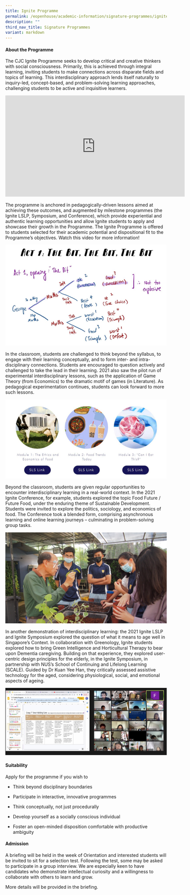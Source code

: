 ```yaml
---
title: Ignite Programme
permalink: /eopenhouse/academic-information/signature-programmes/ignite-programme/
description: ""
third_nav_title: Signature Programmes
variant: markdown
---
```

#### **About the Programme**  

The CJC Ignite Programme seeks to develop critical and creative thinkers with social consciousness. Primarily, this is achieved through integral learning, inviting students to make connections across disparate fields and topics of learning. This interdisciplinary approach lends itself naturally to inquiry-led, concept-based, and problem-solving learning approaches, challenging students to be active and inquisitive learners.&nbsp;

<iframe allowfullscreen="" allow="accelerometer; autoplay; clipboard-write; encrypted-media; gyroscope; picture-in-picture; web-share" frameborder="0" title="YouTube video player" src="https://www.youtube.com/embed/WuQpPqFiHrE?si=SpHglVRrvdHB7DGd" height="315" width="560"></iframe>

The programme is anchored in pedagogically-driven lessons aimed at achieving these outcomes, and augmented by milestone programmes (the Ignite LSLP, Symposium, and Conference), which provide experiential and authentic learning opportunities and allow Ignite students to apply and showcase their growth in the Programme. The Ignite Programme is offered to students selected for their academic potential and dispositional fit to the Programme’s objectives. Watch this video for more information!

![Ignite - Game Theory](/images/ignite%20-%20game%20theory.jpeg)
  

In the classroom, students are challenged to think beyond the syllabus, to engage with their learning conceptually, and to form inter- and intra-disciplinary connections. Students are encouraged to question actively and challenged to take the lead in their learning. 2021 also saw the pilot run of experimental interdisciplinary lessons, such as the application of Game Theory (from Economics) to the dramatic motif of games (in Literature). As pedagogical experimentation continues, students can look forward to more such lessons.&nbsp;

![Ignite - Conference](/images/ignite%20-%20conference.jpeg)

Beyond the classroom, students are given regular opportunities to encounter interdisciplinary learning in a real-world context. In the 2021 Ignite Conference, for example, students explored the topic Food Future / Future Food, under the enduring theme of Sustainable Development. Students were invited to explore the politics, sociology, and economics of food. The Conference took a blended form, comprising asynchronous learning and online learning journeys – culminating in problem-solving group tasks.&nbsp;

![Ignite - LSLP](/images/ignite%20-%20lslp.jpeg)

In another demonstration of interdisciplinary learning: the 2021 Ignite LSLP and Ignite Symposium explored the question of what it means to age well in Singapore’s Context. In collaboration with Greenology, Ignite students explored how to bring Green Intelligence and Horticultural Therapy to bear upon Dementia caregiving. Building on that experience, they explored user-centric design principles for the elderly, in the Ignite Symposium, in partnership with NUS’s School of Continuing and Lifelong Learning (SCALE). Guided by Dr Kuan Yee Han, they critically assessed assistive technology for the aged, considering physiological, social, and emotional aspects of ageing.&nbsp;

![Ignite - Symposium](/images/ignite%20-%20symposium.jpeg)

#### **Suitability**

Apply for the programme if you wish to

*   Think beyond disciplinary boundaries
    
*   Participate in interactive, innovative programmes
    
*   Think conceptually, not just procedurally
    
*   Develop yourself as a socially conscious individual
    
*   Foster an open-minded disposition comfortable with productive ambiguity
    

#### **Admission**

A briefing will be held in the week of Orientation and interested students will be invited to sit for a selection test. Following the test, some may be asked to participate in a group interview. We are especially keen to have candidates who demonstrate intellectual curiosity and a willingness to collaborate with others to learn and grow.&nbsp;

More details will be provided in the briefing.